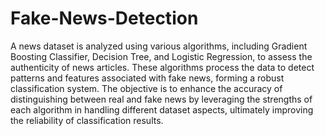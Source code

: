 # Fake-News-Detection
A news dataset is analyzed using various algorithms, including Gradient Boosting Classifier, Decision Tree, and Logistic Regression, to assess the authenticity of news articles. These algorithms process the data to detect patterns and features associated with fake news, forming a robust classification system. The objective is to enhance the accuracy of distinguishing between real and fake news by leveraging the strengths of each algorithm in handling different dataset aspects, ultimately improving the reliability of classification results.
